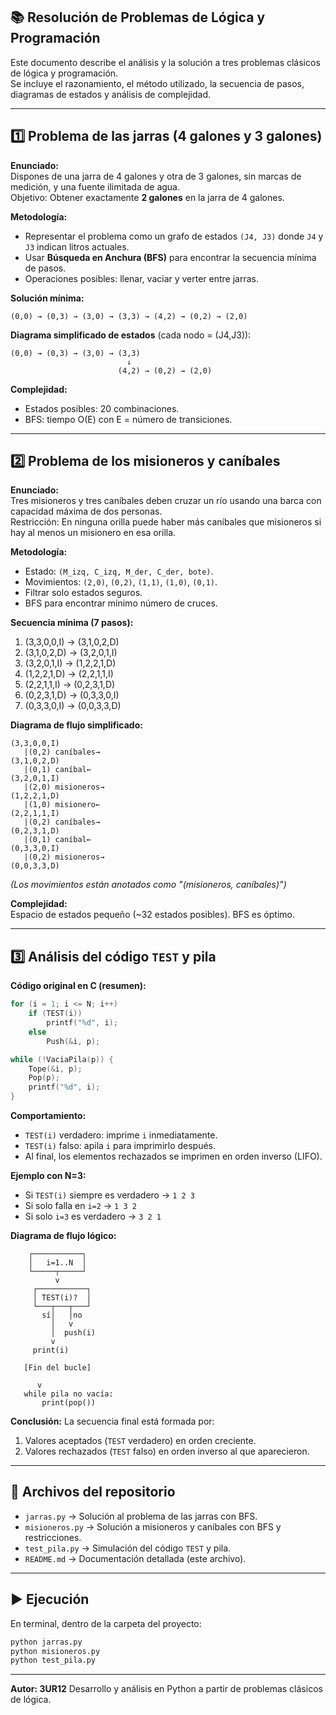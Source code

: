 ## 📚 Resolución de Problemas de Lógica y Programación

Este documento describe el análisis y la solución a tres problemas clásicos de lógica y programación.  
Se incluye el razonamiento, el método utilizado, la secuencia de pasos, diagramas de estados y análisis de complejidad.

---

## 1️⃣ Problema de las jarras (4 galones y 3 galones)

**Enunciado:**  
Dispones de una jarra de 4 galones y otra de 3 galones, sin marcas de medición, y una fuente ilimitada de agua.  
Objetivo: Obtener exactamente **2 galones** en la jarra de 4 galones.

**Metodología:**  
- Representar el problema como un grafo de estados `(J4, J3)` donde `J4` y `J3` indican litros actuales.
- Usar **Búsqueda en Anchura (BFS)** para encontrar la secuencia mínima de pasos.
- Operaciones posibles: llenar, vaciar y verter entre jarras.

**Solución mínima:**
```
(0,0) → (0,3) → (3,0) → (3,3) → (4,2) → (0,2) → (2,0) 
```

**Diagrama simplificado de estados** (cada nodo = (J4,J3)):

```
(0,0) → (0,3) → (3,0) → (3,3) 
                          ↓
                        (4,2) → (0,2) → (2,0)
```

**Complejidad:**  
- Estados posibles: 20 combinaciones.
- BFS: tiempo O(E) con E = número de transiciones.

---

## 2️⃣ Problema de los misioneros y caníbales

**Enunciado:**  
Tres misioneros y tres caníbales deben cruzar un río usando una barca con capacidad máxima de dos personas.  
Restricción: En ninguna orilla puede haber más caníbales que misioneros si hay al menos un misionero en esa orilla.

**Metodología:**  
- Estado: `(M_izq, C_izq, M_der, C_der, bote)`.
- Movimientos: `(2,0)`, `(0,2)`, `(1,1)`, `(1,0)`, `(0,1)`.
- Filtrar solo estados seguros.
- BFS para encontrar mínimo número de cruces.

**Secuencia mínima (7 pasos):**
1. (3,3,0,0,I) → (3,1,0,2,D)
2. (3,1,0,2,D) → (3,2,0,1,I)
3. (3,2,0,1,I) → (1,2,2,1,D)
4. (1,2,2,1,D) → (2,2,1,1,I)
5. (2,2,1,1,I) → (0,2,3,1,D)
6. (0,2,3,1,D) → (0,3,3,0,I)
7. (0,3,3,0,I) → (0,0,3,3,D) 

**Diagrama de flujo simplificado:**
```
(3,3,0,0,I)
   |(0,2) caníbales→
(3,1,0,2,D)
   |(0,1) caníbal←
(3,2,0,1,I)
   |(2,0) misioneros→
(1,2,2,1,D)
   |(1,0) misionero←
(2,2,1,1,I)
   |(0,2) caníbales→
(0,2,3,1,D)
   |(0,1) caníbal←
(0,3,3,0,I)
   |(0,2) misioneros→
(0,0,3,3,D)
```
*(Los movimientos están anotados como "(misioneros, caníbales)")*

**Complejidad:**  
Espacio de estados pequeño (~32 estados posibles). BFS es óptimo.

---

## 3️⃣ Análisis del código `TEST` y pila

**Código original en C (resumen):**
```c
for (i = 1; i <= N; i++)
    if (TEST(i))
        printf("%d", i);
    else
        Push(&i, p);

while (!VaciaPila(p)) {
    Tope(&i, p);
    Pop(p);
    printf("%d", i);
}
```

**Comportamiento:**
- `TEST(i)` verdadero: imprime `i` inmediatamente.
- `TEST(i)` falso: apila `i` para imprimirlo después.
- Al final, los elementos rechazados se imprimen en orden inverso (LIFO).

**Ejemplo con N=3:**
- Si `TEST(i)` siempre es verdadero → `1 2 3`  
- Si solo falla en `i=2` → `1 3 2`  
- Si solo `i=3` es verdadero → `3 2 1`

**Diagrama de flujo lógico:**
```
    ┌───────────┐
    │   i=1..N  │
    └─────┬─────┘
          v
     ┌───────────┐
     │ TEST(i)?  │
     └───┬───┬───┘
       sí│   │no
         │   v
         │  push(i)
         v
     print(i)

   [Fin del bucle]

      v
   while pila no vacía:
       print(pop())
```

**Conclusión:** La secuencia final está formada por:
1. Valores aceptados (`TEST` verdadero) en orden creciente.
2. Valores rechazados (`TEST` falso) en orden inverso al que aparecieron.

---

## 📂 Archivos del repositorio

- `jarras.py` → Solución al problema de las jarras con BFS.
- `misioneros.py` → Solución a misioneros y caníbales con BFS y restricciones.
- `test_pila.py` → Simulación del código `TEST` y pila.
- `README.md` → Documentación detallada (este archivo).

---

## ▶️ Ejecución

En terminal, dentro de la carpeta del proyecto:
```bash
python jarras.py
python misioneros.py
python test_pila.py
```

---

**Autor: 3UR12** Desarrollo y análisis en Python a partir de problemas clásicos de lógica.









